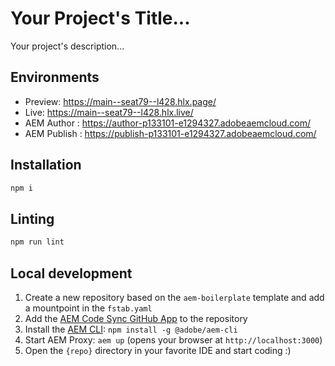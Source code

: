 # Your Project's Title...
Your project's description...

## Environments
- Preview: https://main--seat79--l428.hlx.page/
- Live: https://main--seat79--l428.hlx.live/
- AEM Author : https://author-p133101-e1294327.adobeaemcloud.com/
- AEM Publish : https://publish-p133101-e1294327.adobeaemcloud.com/

## Installation

```sh
npm i
```

## Linting

```sh
npm run lint
```

## Local development

1. Create a new repository based on the `aem-boilerplate` template and add a mountpoint in the `fstab.yaml`
1. Add the [AEM Code Sync GitHub App](https://github.com/apps/aem-code-sync) to the repository
1. Install the [AEM CLI](https://github.com/adobe/helix-cli): `npm install -g @adobe/aem-cli`
1. Start AEM Proxy: `aem up` (opens your browser at `http://localhost:3000`)
1. Open the `{repo}` directory in your favorite IDE and start coding :)
